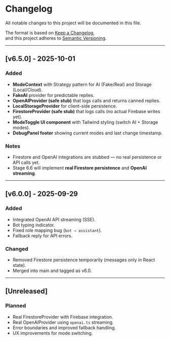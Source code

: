 # Changelog
All notable changes to this project will be documented in this file.

The format is based on [Keep a Changelog](https://keepachangelog.com/en/1.0.0/),  
and this project adheres to [Semantic Versioning](https://semver.org/spec/v2.0.0.html).

---

## [v6.5.0] - 2025-10-01
### Added
- **ModeContext** with Strategy pattern for AI (Fake/Real) and Storage (Local/Cloud).
- **FakeAI** provider for predictable replies.
- **OpenAIProvider (safe stub)** that logs calls and returns canned replies.
- **LocalStorageProvider** for client-side persistence.
- **FirestoreProvider (safe stub)** that logs calls (no actual Firebase writes yet).
- **ModeToggle UI component** with Tailwind styling (switch AI + Storage modes).
- **DebugPanel footer** showing current modes and last change timestamp.

### Notes
- Firestore and OpenAI integrations are stubbed — no real persistence or API calls yet.
- Stage 6.6 will implement **real Firestore persistence** and **OpenAI streaming**.

---

## [v6.0.0] - 2025-09-29
### Added
- Integrated OpenAI API streaming (SSE).
- Bot typing indicator.
- Fixed role mapping bug (`bot → assistant`).
- Fallback reply for API errors.

### Changed
- Removed Firestore persistence temporarily (messages only in React state).
- Merged into main and tagged as v6.0.

---

## [Unreleased]
### Planned
- Real FirestoreProvider with Firebase integration.
- Real OpenAIProvider using `openai.ts` streaming.
- Error boundaries and improved fallback handling.
- UX improvements for mode switching.
